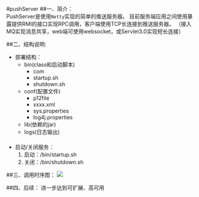 #pushServer
##一、简介：<br>
     PushServer是使用`Netty`实现的简单的推送服务器。
     目前服务端应用之间使用暴露提供RMI的接口实现RPC调用，客户端使用TCP长连接到推送服务器。
			（接入MQ实现消息共享，web端可使用websocket，或Servlet3.0实现短长连接）

##二、结构说明:<br>
* 部署结构：
	* bin(class和启动脚本)
		* com<br>
		* startup.sh
		* shutdown.sh
	* conf(配置文件)
		* p12file<br>
		* xxxx.xml<br>
		* sys.properties
		* log4j.properties
	* lib(依赖的jar)
	* logs(日志输出)
<br>　　　
* 启动/关闭服务：
	1. 启动：/bin/startup.sh
	2. 关闭：/bin/shutdown.sh
	
##三、调用时序图：
![](https://github.com/Aresyi/pushServer/raw/master/doc/use.png) 

##四、后续：
			进一步达到可扩展、高可用
